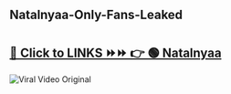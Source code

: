 
 ## Natalnyaa-Only-Fans-Leaked

# <h2><a href="https://clipsfans.com/Natalnyaa&ref=git">🔗 Click to LINKS ⏩⏩ 👉 🟢 Natalnyaa </a></h2>

<a href="https://clipsfans.com/Natalnyaa&ref=git" rel="nofollow" data-target="animated-image.originalLink"><img src="https://i.ibb.co.com/xMMVF88/686577567.gif" alt="Viral Video Original" style="max-width: 100%; display: inline-block;" data-target="animated-image.originalImage"></a>
